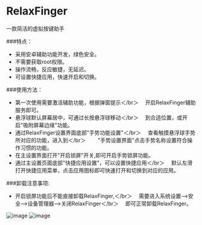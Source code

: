 # RelaxFinger
一款简洁的虚拟按键助手

###特点：
- 采用安卓辅助功能开发，绿色安全。
- 不需要获取root权限。
- 操作流畅，反应敏捷，无延迟。
- 可设置快捷应用，快速开启和切换。


###使用方法：
- 第一次使用需要激活辅助功能，根据弹窗提示＜/br＞
　开启RelaxFinger辅助服务即可。
- 悬浮球默认屏幕居中，可通过长按悬浮球移动＜/br＞
　到合适位置，或开启"吸附屏幕边缘"功能。
- 通过RelaxFinger设置界面底部"手势功能设置"＜/br＞
　查看触摸悬浮球手势所对应的功能，进入到＜/br＞
　　"手势设置界面"点击手势名称设置符合操作习惯的功能。
- 在主设置界面打开"开启锁屏"开关,即可开启手势锁屏功能。
- 通过主设置页面底部"快捷应用设置"，可以设置快捷应用＜/br＞
　默认左滑打开快捷应用菜单，点击应用图标即可快速打开和切换到对应的应用。

###卸载注意事项:
- 开启锁屏功能后不能直接卸载RelaxFinger,＜/br＞
　需要进入系统设置-->安全-->设备管理器-->关闭RelaxFinger＜/br＞
　即可正常卸载RelaxFinger。

![image](https://github.com/fg607/RelaxFinger/blob/master/screenshot0)          ![image](https://github.com/fg607/RelaxFinger/blob/master/screenshot1)

